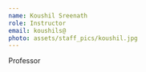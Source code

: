 ```yaml
---
name: Koushil Sreenath
role: Instructor
email: koushils@
photo: assets/staff_pics/koushil.jpg
---
```

Professor
